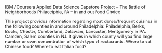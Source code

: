 IBM / Coursera Applied Data Science Capstone Project – The Battle of Neighborhoods Philadelphia, PA – In and out Food Choice

This project provides information regarding most dense/frequent cuisines in the following counties in and around Philadelphia: Philadelphia, Berks, Bucks, Chester, Cumberland, Delaware, Lancaster, Montgomery in PA. Camden, Salem counties in NJ. It gives in which county will you find large number or even concentration of which type of restaurants. Where to eat Chinese food? Where to eat Italian food?
